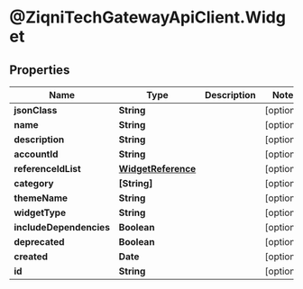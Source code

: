 # @ZiqniTechGatewayApiClient.Widget

## Properties

Name | Type | Description | Notes
------------ | ------------- | ------------- | -------------
**jsonClass** | **String** |  | [optional] 
**name** | **String** |  | [optional] 
**description** | **String** |  | [optional] 
**accountId** | **String** |  | [optional] 
**referenceIdList** | [**WidgetReference**](WidgetReference.md) |  | [optional] 
**category** | **[String]** |  | [optional] 
**themeName** | **String** |  | [optional] 
**widgetType** | **String** |  | [optional] 
**includeDependencies** | **Boolean** |  | [optional] 
**deprecated** | **Boolean** |  | [optional] 
**created** | **Date** |  | [optional] 
**id** | **String** |  | [optional] 


